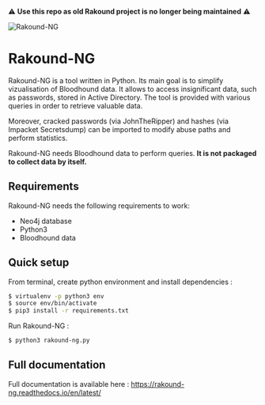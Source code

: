 :warning: **Use this repo as old Rakound project is no longer being maintained** :warning:

![Rakound-NG](https://github.com/Tamhackti/Rakound-NG/assets/3861998/3d5b6527-f52f-40bc-8a24-0556b743dbde)

# Rakound-NG

Rakound-NG is a tool written in Python. Its main goal is to simplify vizualisation of Bloodhound data. It allows to access insignificant data, such as passwords, stored in Active Directory. The tool is provided with various queries in order to retrieve valuable data.

Moreover, cracked passwords (via JohnTheRipper) and hashes (via Impacket Secretsdump) can be imported to modify abuse paths and perform statistics.

Rakound-NG needs Bloodhound data to perform queries. **It is not packaged to collect data by itself.**

## Requirements

Rakound-NG needs the following requirements to work:

* Neo4j database
* Python3
* Bloodhound data

## Quick setup

From terminal, create python environment and install dependencies :

```bash
$ virtualenv -p python3 env
$ source env/bin/activate
$ pip3 install -r requirements.txt
```

Run Rakound-NG :

```bash
$ python3 rakound-ng.py
```

## Full documentation

Full documentation is available here : https://rakound-ng.readthedocs.io/en/latest/
